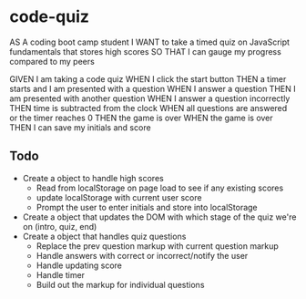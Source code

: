 # code-quiz

AS A coding boot camp student
I WANT to take a timed quiz on JavaScript fundamentals that stores high scores
SO THAT I can gauge my progress compared to my peers

GIVEN I am taking a code quiz
WHEN I click the start button
THEN a timer starts and I am presented with a question
WHEN I answer a question
THEN I am presented with another question
WHEN I answer a question incorrectly
THEN time is subtracted from the clock
WHEN all questions are answered or the timer reaches 0
THEN the game is over
WHEN the game is over
THEN I can save my initials and score

## Todo

- Create a object to handle high scores
  - Read from localStorage on page load to see if any existing scores
  - update localStorage with current user score
  - Prompt the user to enter initials and store into localStorage
- Create a object that updates the DOM with which stage of the quiz we're on (intro, quiz, end)
- Create a object that handles quiz questions
  - Replace the prev question markup with current question markup
  - Handle answers with correct or incorrect/notify the user
  - Handle updating score
  - Handle timer
  - Build out the markup for individual questions

